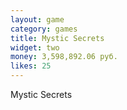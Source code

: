 ```yaml
---
layout: game
category: games
title: Mystic Secrets
widget: two
money: 3,598,892.06 руб.
likes: 25
---
```


Mystic Secrets
